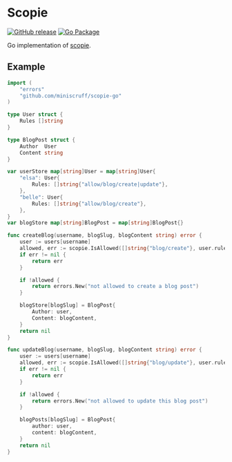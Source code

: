 # Scopie

[![GitHub release](https://img.shields.io/github/v/release/miniscruff/scopie-go?style=for-the-badge&logo=github)](https://github.com/miniscruff/scopie-go/releases)
[![Go Package](https://img.shields.io/badge/Go-Reference-grey?style=for-the-badge&logo=go&logoColor=white&label=%20&labelColor=007D9C)](https://pkg.go.dev/github.com/miniscruff/scopie-go)

Go implementation of [scopie](https://github.com/miniscruff/scopie).

## Example

```go
import (
    "errors"
    "github.com/miniscruff/scopie-go"
)

type User struct {
    Rules []string
}

type BlogPost struct {
    Author  User
    Content string
}

var userStore map[string]User = map[string]User{
    "elsa": User{
        Rules: []string{"allow/blog/create|update"},
    },
    "belle": User{
        Rules: []string{"allow/blog/create"},
    },
}
var blogStore map[string]BlogPost = map[string]BlogPost{}

func createBlog(username, blogSlug, blogContent string) error {
    user := users[username]
    allowed, err := scopie.IsAllowed([]string{"blog/create"}, user.rules, nil)
    if err != nil {
        return err
    }

    if !allowed {
        return errors.New("not allowed to create a blog post")
    }

    blogStore[blogSlug] = BlogPost{
        Author: user,
        Content: blogContent,
    }
    return nil
}

func updateBlog(username, blogSlug, blogContent string) error {
    user := users[username]
    allowed, err := scopie.IsAllowed([]string{"blog/update"}, user.rules, nil) {
    if err != nil {
        return err
    }

    if !allowed {
        return errors.New("not allowed to update this blog post")
    }

    blogPosts[blogSlug] = BlogPost{
        author: user,
        content: blogContent,
    }
    return nil
}
```
